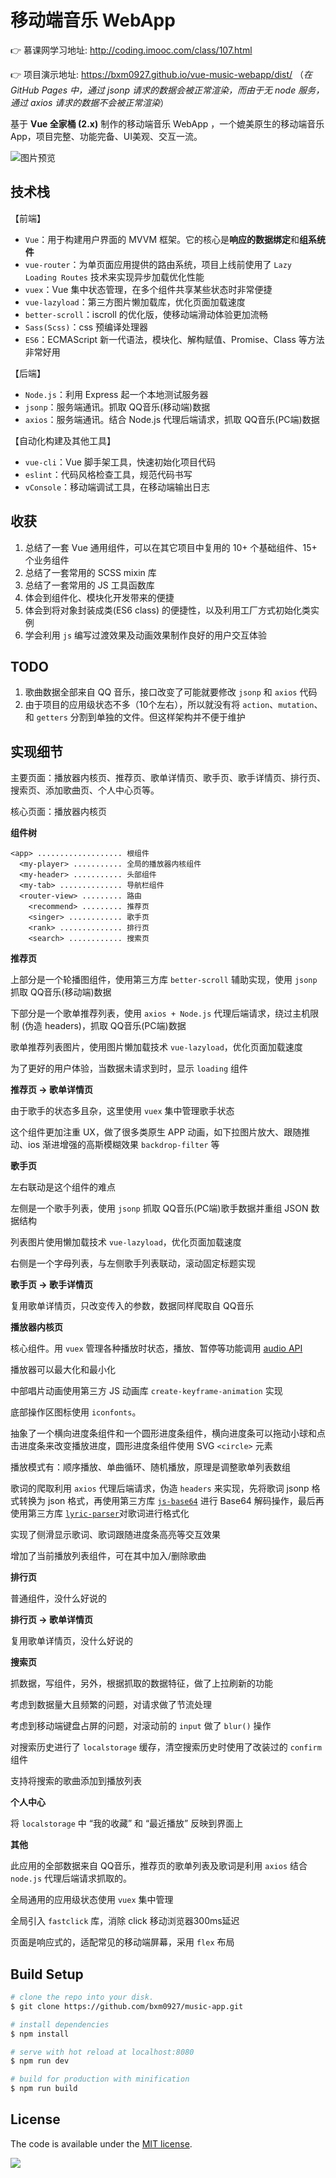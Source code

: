# 移动端音乐 WebApp

👉 慕课网学习地址: http://coding.imooc.com/class/107.html

👉 项目演示地址: https://bxm0927.github.io/vue-music-webapp/dist/ （*在 GitHub Pages 中，通过 jsonp 请求的数据会被正常渲染，而由于无 node 服务，通过 axios 请求的数据不会被正常渲染*）

基于 **Vue 全家桶 (2.x)** 制作的移动端音乐 WebApp ，一个媲美原生的移动端音乐 App，项目完整、功能完备、UI美观、交互一流。

![图片预览](http://oph264zoo.bkt.clouddn.com/17-8-11/52879457.jpg)


## 技术栈

【前端】

- `Vue`：用于构建用户界面的 MVVM 框架。它的核心是**响应的数据绑定**和**组系统件**
- `vue-router`：为单页面应用提供的路由系统，项目上线前使用了 `Lazy Loading Routes` 技术来实现异步加载优化性能
- `vuex`：Vue 集中状态管理，在多个组件共享某些状态时非常便捷
- `vue-lazyload`：第三方图片懒加载库，优化页面加载速度
- `better-scroll`：iscroll 的优化版，使移动端滑动体验更加流畅
- `Sass(Scss)`：css 预编译处理器
- `ES6`：ECMAScript 新一代语法，模块化、解构赋值、Promise、Class 等方法非常好用

【后端】

- `Node.js`：利用 Express 起一个本地测试服务器
- `jsonp`：服务端通讯。抓取 QQ音乐(移动端)数据
- `axios`：服务端通讯。结合 Node.js 代理后端请求，抓取 QQ音乐(PC端)数据

【自动化构建及其他工具】

- `vue-cli`：Vue 脚手架工具，快速初始化项目代码
- `eslint`：代码风格检查工具，规范代码书写
- `vConsole`：移动端调试工具，在移动端输出日志


## 收获

1. 总结了一套 Vue 通用组件，可以在其它项目中复用的 10+ 个基础组件、15+ 个业务组件
2. 总结了一套常用的 SCSS mixin 库
3. 总结了一套常用的 JS 工具函数库
4. 体会到组件化、模块化开发带来的便捷
5. 体会到将对象封装成类(ES6 class) 的便捷性，以及利用工厂方式初始化类实例
6. 学会利用 `js` 编写过渡效果及动画效果制作良好的用户交互体验

## TODO

1. 歌曲数据全部来自 QQ 音乐，接口改变了可能就要修改 `jsonp` 和 `axios` 代码
2. 由于项目的应用级状态不多（10个左右），所以就没有将 `action`、`mutation`、和 `getters` 分割到单独的文件。但这样架构并不便于维护


## 实现细节

主要页面：播放器内核页、推荐页、歌单详情页、歌手页、歌手详情页、排行页、搜索页、添加歌曲页、个人中心页等。

核心页面：播放器内核页

**组件树**

```
<app> ................... 根组件
  <my-player> ........... 全局的播放器内核组件
  <my-header> ........... 头部组件
  <my-tab> .............. 导航栏组件
  <router-view> ......... 路由
    <recommend> ......... 推荐页
    <singer> ............ 歌手页
    <rank> .............. 排行页
    <search> ............ 搜索页
```

**推荐页**

上部分是一个轮播图组件，使用第三方库 `better-scroll` 辅助实现，使用 `jsonp` 抓取 QQ音乐(移动端)数据

下部分是一个歌单推荐列表，使用 `axios + Node.js` 代理后端请求，绕过主机限制 (伪造 headers)，抓取 QQ音乐(PC端)数据

歌单推荐列表图片，使用图片懒加载技术 `vue-lazyload`，优化页面加载速度

为了更好的用户体验，当数据未请求到时，显示 `loading` 组件

**推荐页 -> 歌单详情页**

由于歌手的状态多且杂，这里使用 `vuex` 集中管理歌手状态

这个组件更加注重 UX，做了很多类原生 APP 动画，如下拉图片放大、跟随推动、ios 渐进增强的高斯模糊效果 `backdrop-filter` 等

**歌手页**

左右联动是这个组件的难点

左侧是一个歌手列表，使用 `jsonp` 抓取 QQ音乐(PC端)歌手数据并重组 JSON 数据结构

列表图片使用懒加载技术 `vue-lazyload`，优化页面加载速度

右侧是一个字母列表，与左侧歌手列表联动，滚动固定标题实现

**歌手页 -> 歌手详情页**

复用歌单详情页，只改变传入的参数，数据同样爬取自 QQ音乐

**播放器内核页**

核心组件。用 `vuex` 管理各种播放时状态，播放、暂停等功能调用 [audio API](http://www.w3school.com.cn/tags/html_ref_audio_video_dom.asp)

播放器可以最大化和最小化

中部唱片动画使用第三方 JS 动画库 `create-keyframe-animation` 实现

底部操作区图标使用 `iconfonts`。

抽象了一个横向进度条组件和一个圆形进度条组件，横向进度条可以拖动小球和点击进度条来改变播放进度，圆形进度条组件使用 SVG `<circle>` 元素

播放模式有：顺序播放、单曲循环、随机播放，原理是调整歌单列表数组

歌词的爬取利用 `axios` 代理后端请求，伪造 `headers` 来实现，先将歌词 jsonp 格式转换为 json 格式，再使用第三方库 [`js-base64`](https://github.com/dankogai/js-base64) 进行 Base64 解码操作，最后再使用第三方库 [`lyric-parser`](https://github.com/ustbhuangyi/lyric-parser)对歌词进行格式化

实现了侧滑显示歌词、歌词跟随进度条高亮等交互效果

增加了当前播放列表组件，可在其中加入/删除歌曲

**排行页**

普通组件，没什么好说的

**排行页 -> 歌单详情页**

复用歌单详情页，没什么好说的

**搜索页**

抓数据，写组件，另外，根据抓取的数据特征，做了上拉刷新的功能

考虑到数据量大且频繁的问题，对请求做了节流处理

考虑到移动端键盘占屏的问题，对滚动前的 `input` 做了 `blur()` 操作

对搜索历史进行了 `localstorage` 缓存，清空搜索历史时使用了改装过的 `confirm` 组件

支持将搜索的歌曲添加到播放列表

**个人中心**

将 `localstorage` 中 “我的收藏” 和 “最近播放” 反映到界面上

**其他**

此应用的全部数据来自 QQ音乐，推荐页的歌单列表及歌词是利用 `axios` 结合 `node.js` 代理后端请求抓取的。

全局通用的应用级状态使用 `vuex` 集中管理

全局引入 `fastclick` 库，消除 click 移动浏览器300ms延迟

页面是响应式的，适配常见的移动端屏幕，采用 `flex` 布局

## Build Setup

``` bash
# clone the repo into your disk.
$ git clone https://github.com/bxm0927/music-app.git

# install dependencies
$ npm install

# serve with hot reload at localhost:8080
$ npm run dev

# build for production with minification
$ npm run build
```


## License

The code is available under the [MIT license](https://opensource.org/licenses/MIT).

![](http://oph264zoo.bkt.clouddn.com/17-8-11/10545126.jpg)

